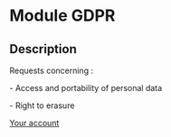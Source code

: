 # Module GDPR

## Description

Requests concerning :

&#x20;\- Access and portability of personal data&#x20;

\-  Right to erasure



[Your account](module-gdpr/your-account.md)
